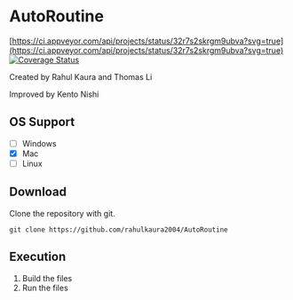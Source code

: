 # AutoRoutine
[https://ci.appveyor.com/api/projects/status/32r7s2skrgm9ubva?svg=true](https://ci.appveyor.com/api/projects/status/32r7s2skrgm9ubva?svg=true)
[![Coverage Status](https://coveralls.io/repos/github/rahulkaura2004/AutoRoutine/badge.svg?branch=master)](https://coveralls.io/github/rahulkaura2004/AutoRoutine?branch=master)

Created by Rahul Kaura and Thomas Li 

Improved by Kento Nishi

## OS Support
- [ ] Windows
- [X] Mac
- [ ] Linux

## Download
Clone the repository with git.
```
git clone https://github.com/rahulkaura2004/AutoRoutine
```

## Execution
1. Build the files
2. Run the files
